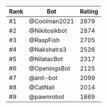 Rank|Bot|Rating
---|---|---
#1|@Coolman2021|2879
#2|@Nikitosikbot|2874
#3|@RaspFish|2705
#4|@Nakshatra3|2526
#5|@NilatacBot|2317
#6|@OpeningsBot|2125
#7|@anti-bot|2099
#8|@CatNail|2014
#9|@pawnrobot|1869
